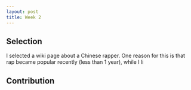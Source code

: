 ```yaml
---
layout: post
title: Week 2
---
```


## Selection
I selected a wiki page about a Chinese rapper. One reason for this is that rap became popular recently (less than 1 year), while I li
## Contribution
##
